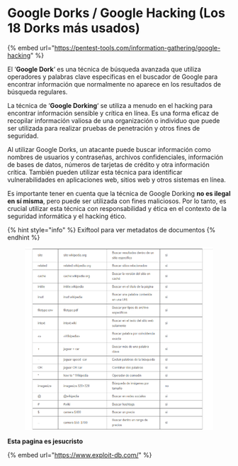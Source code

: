 # Google Dorks / Google Hacking (Los 18 Dorks más usados)

{% embed url="https://pentest-tools.com/information-gathering/google-hacking" %}

El ‘**Google Dork**‘ es una técnica de búsqueda avanzada que utiliza operadores y palabras clave específicas en el buscador de Google para encontrar información que normalmente no aparece en los resultados de búsqueda regulares.

La técnica de ‘**Google Dorking**‘ se utiliza a menudo en el hacking para encontrar información sensible y crítica en línea. Es una forma eficaz de recopilar información valiosa de una organización o individuo que puede ser utilizada para realizar pruebas de penetración y otros fines de seguridad.

Al utilizar Google Dorks, un atacante puede buscar información como nombres de usuarios y contraseñas, archivos confidenciales, información de bases de datos, números de tarjetas de crédito y otra información crítica. También pueden utilizar esta técnica para identificar vulnerabilidades en aplicaciones web, sitios web y otros sistemas en línea.

Es importante tener en cuenta que la técnica de Google Dorking **no es ilegal en sí misma**, pero puede ser utilizada con fines maliciosos. Por lo tanto, es crucial utilizar esta técnica con responsabilidad y ética en el contexto de la seguridad informática y el hacking ético.

{% hint style="info" %}
Exiftool para ver metadatos de documentos
{% endhint %}

<figure><img src="../../../.gitbook/assets/image (10) (1).png" alt=""><figcaption></figcaption></figure>

**Esta pagina es jesucristo**

{% embed url="https://www.exploit-db.com/" %}
